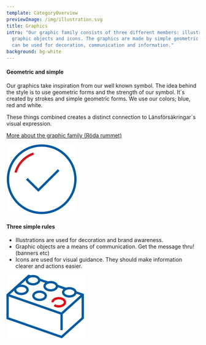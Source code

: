 ```yaml
---
template: CategoryOverview
previewImage: /img/illustration.svg
title: Graphics
intro: "Our graphic family consists of three different members: illustration,
  graphic objects and icons. The graphics are made by simple geometric forms and
  can be used for decoration, communication and information."
background: bg-white
---
```

<section>
<Collapse title="About the illustration style">
<div class="content">

<div class="ImageBlock ImageBlock__right"><div class="ImageBlock__content">

#### Geometric and simple

Our graphics take inspiration from our well known symbol. The idea behind the style is to use geometric forms and the strength of our symbol. It´s created by strokes and simple geometric forms. We use our colors; blue, red and white.

These things combined creates a distinct connection to Länsförsäkringar´s visual expression.

[More about the graphic family (Röda rummet)](https://cloud.brandmaster.com/brandcenter/se/lansforsakringar/)</div><div class="ImageBlock__object"><img class="ImageBlock__image" src="/img/family1.svg" alt="" /></div></div>
</div></Collapse>
<Collapse title="Graphic family; when to use which?">
<div class="content">

<div class="ImageBlock ImageBlock__right"><div class="ImageBlock__content">

#### Three simple rules

* Illustrations are used for decoration and brand awareness.
* Graphic objects are a means of communication. Get the message thru! (banners etc)
* Icons are used for visual guidance. They should make information clearer and actions easier.</div><div class="ImageBlock__object"><img class="ImageBlock__image" src="/img/family1-copy.svg" alt="" /></div></div>
</div></Collapse>
</section>